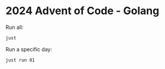 # 2024 Advent of Code - Golang 

Run all:

```bash
just
```

Run a specific day:
```bash
just run 01
```


